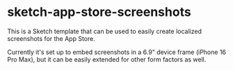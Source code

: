 # sketch-app-store-screenshots

This is a Sketch template that can be used to easily create localized screenshots for the App Store.

Currently it's set up to embed screenshots in a 6.9" device frame (iPhone 16 Pro Max), but it can be easily extended for other form factors as well.
